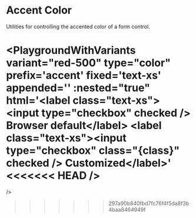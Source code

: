 # Accent Color

Utilities for controlling the accented color of a form control.

<PlaygroundWithVariants
  variant="red-500"
  type="color"
  prefix='accent'
  fixed='text-xs'
  appended=''
  :nested="true"
  html='&lt;label class="text-xs"&gt;&lt;input type="checkbox" checked /&gt; Browser default&lt;/label&gt;
  &lt;label class="text-xs"&gt;&lt;input type="checkbox" class="{class}" checked /&gt; Customized&lt;/label&gt;'
<<<<<<< HEAD
/>
=======
/>
>>>>>>> 297a90b840fbd7fc76f4f5da8f3b4baa8464949f
